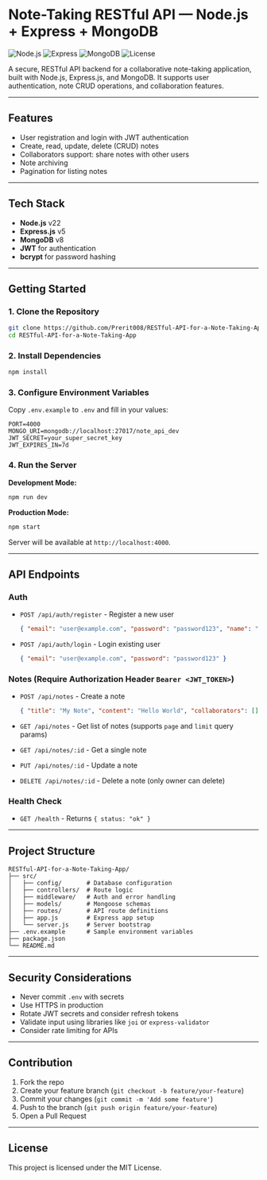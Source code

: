 # Note-Taking RESTful API — Node.js + Express + MongoDB

![Node.js](https://img.shields.io/badge/Node.js-22.x-brightgreen) ![Express](https://img.shields.io/badge/Express.js-5.x-lightgrey) ![MongoDB](https://img.shields.io/badge/MongoDB-8.x-green) ![License](https://img.shields.io/badge/license-MIT-blue)

A secure, RESTful API backend for a collaborative note-taking application, built with Node.js, Express.js, and MongoDB. It supports user authentication, note CRUD operations, and collaboration features.

---

## Features

* User registration and login with JWT authentication
* Create, read, update, delete (CRUD) notes
* Collaborators support: share notes with other users
* Note archiving
* Pagination for listing notes

---

## Tech Stack

* **Node.js** v22
* **Express.js** v5
* **MongoDB** v8
* **JWT** for authentication
* **bcrypt** for password hashing

---

## Getting Started

### 1. Clone the Repository

```bash
git clone https://github.com/Prerit008/RESTful-API-for-a-Note-Taking-App.git
cd RESTful-API-for-a-Note-Taking-App
```

### 2. Install Dependencies

```bash
npm install
```

### 3. Configure Environment Variables

Copy `.env.example` to `.env` and fill in your values:

```
PORT=4000
MONGO_URI=mongodb://localhost:27017/note_api_dev
JWT_SECRET=your_super_secret_key
JWT_EXPIRES_IN=7d
```

### 4. Run the Server

**Development Mode:**

```bash
npm run dev
```

**Production Mode:**

```bash
npm start
```

Server will be available at `http://localhost:4000`.


---

## API Endpoints

### Auth

* `POST /api/auth/register` - Register a new user

  ```json
  { "email": "user@example.com", "password": "password123", "name": "User" }
  ```

* `POST /api/auth/login` - Login existing user

  ```json
  { "email": "user@example.com", "password": "password123" }
  ```

### Notes (Require Authorization Header `Bearer <JWT_TOKEN>`)

* `POST /api/notes` - Create a note

  ```json
  { "title": "My Note", "content": "Hello World", "collaborators": [] }
  ```

* `GET /api/notes` - Get list of notes (supports `page` and `limit` query params)

* `GET /api/notes/:id` - Get a single note

* `PUT /api/notes/:id` - Update a note

* `DELETE /api/notes/:id` - Delete a note (only owner can delete)

### Health Check

* `GET /health` - Returns `{ status: "ok" }`

---

## Project Structure

```
RESTful-API-for-a-Note-Taking-App/
├── src/
│   ├── config/       # Database configuration
│   ├── controllers/  # Route logic
│   ├── middleware/   # Auth and error handling
│   ├── models/       # Mongoose schemas
│   ├── routes/       # API route definitions
│   ├── app.js        # Express app setup
│   └── server.js     # Server bootstrap
├── .env.example      # Sample environment variables
├── package.json
└── README.md
```

---

## Security Considerations

* Never commit `.env` with secrets
* Use HTTPS in production
* Rotate JWT secrets and consider refresh tokens
* Validate input using libraries like `joi` or `express-validator`
* Consider rate limiting for APIs

---

## Contribution

1. Fork the repo
2. Create your feature branch (`git checkout -b feature/your-feature`)
3. Commit your changes (`git commit -m 'Add some feature'`)
4. Push to the branch (`git push origin feature/your-feature`)
5. Open a Pull Request

---

## License

This project is licensed under the MIT License.
